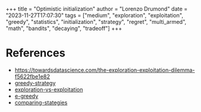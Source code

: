 +++
title = "Optimistic initialization"
author = "Lorenzo Drumond"
date = "2023-11-27T17:07:30"
tags = ["medium",  "exploration",  "exploitation",  "greedy",  "statistics",  "initialization",  "strategy",  "regret",  "multi_armed",  "math",  "bandits",  "decaying",  "tradeoff"]
+++



# References
- https://towardsdatascience.com/the-exploration-exploitation-dilemma-f5622fbe1e82
- [greedy-strategy](/wiki/greedy-strategy/)
- [exploration-vs-exploitation](/wiki/exploration-vs-exploitation/)
- [e-greedy](/wiki/e-greedy/)
- [comparing-stategies](/wiki/comparing-stategies/)
